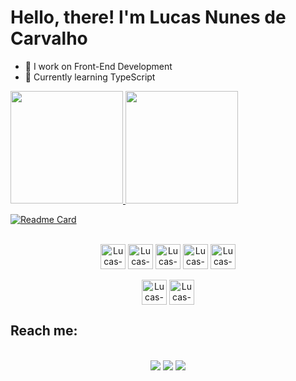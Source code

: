 # Hello, there! I'm Lucas Nunes de Carvalho

- 🔭 I work on Front-End Development
- 🌱 Currently learning TypeScript

<div>
  <a href="https://github.com/Lukinh4Z">
  <img height="180em" src="https://github-readme-stats.vercel.app/api?username=Lukinh4Z&show_icons=true&theme=algolia">
  <img height="180em" src="https://github-readme-stats.vercel.app/api/top-langs/?username=Lukinh4Z&layout=compact&theme=algolia">
  </a>
</div>

[![Readme Card](https://github-readme-stats.vercel.app/api/pin/?username=Lukinh4Z&repo=GitHubFetchApp&theme=algolia)](https://github.com/Lukinh4Z/GitHubFetchApp)

<div align="center"  style="display: inline_block"><br>
  <img align="center" alt="Lucas-react" heigh="30" width="40" src="https://cdn.jsdelivr.net/gh/devicons/devicon/icons/react/react-original.svg" />
  <img align="center" alt="Lucas-js" heigh="30" width="40" src="https://cdn.jsdelivr.net/gh/devicons/devicon/icons/javascript/javascript-original.svg" />
  <img align="center" alt="Lucas-ts" heigh="30" width="40" src="https://cdn.jsdelivr.net/gh/devicons/devicon/icons/typescript/typescript-original.svg" />
  <img align="center" alt="Lucas-html" heigh="30" width="40" src="https://cdn.jsdelivr.net/gh/devicons/devicon/icons/html5/html5-plain-wordmark.svg" />
  <img align="center" alt="Lucas-css" heigh="30" width="40" src="https://cdn.jsdelivr.net/gh/devicons/devicon/icons/css3/css3-plain-wordmark.svg" />
</div>

<div align="center" style="display: inline_block"><br>
  <img align="center" alt="Lucas-C" heigh="30" width="40" src="https://cdn.jsdelivr.net/gh/devicons/devicon/icons/c/c-original.svg" />
  <img align="center" alt="Lucas-C" heigh="30" width="40" src="https://cdn.jsdelivr.net/gh/devicons/devicon/icons/cplusplus/cplusplus-original.svg" />
</div>

## Reach me:
<div align="center" style="display: inline_block"><br>
  <a href="https://www.linkedin.com/in/lucas-nunes-de-carvalho-ab36375a" target="_blank"><img src="https://img.shields.io/badge/LinkedIn-0077B5?style=for-the-badge&logo=linkedin&logoColor=white" /></a>
  <a href="https://www.instagram.com/lukazns/" target="_blank"><img src="https://img.shields.io/badge/Instagram-E4405F?style=for-the-badge&logo=instagram&logoColor=white" /></a>
  <a href="https://twitter.com/lukaz_n95" target="_blank"><img src="https://img.shields.io/badge/Twitter-1DA1F2?style=for-the-badge&logo=twitter&logoColor=white" /></a>
</div>
